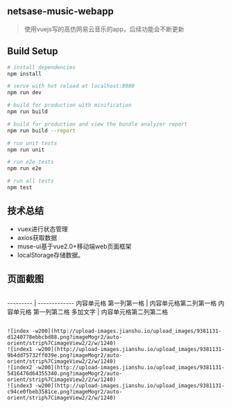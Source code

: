 ## netsase-music-webapp

> 使用vuejs写的高仿网易云音乐的app，后续功能会不断更新

## Build Setup

``` bash
# install dependencies
npm install

# serve with hot reload at localhost:8080
npm run dev

# build for production with minification
npm run build

# build for production and view the bundle analyzer report
npm run build --report

# run unit tests
npm run unit

# run e2e tests
npm run e2e

# run all tests
npm test
```         
     
## 技术总结
* vuex进行状态管理
* axios获取数据
* muse-ui基于vue2.0+移动端web页面框架
* localStorage存储数据。    

## 页面截图

> ```txt
--------- | -------------
内容单元格 第一列第一格 | 内容单元格第二列第一格
内容单元格 第一列第二格 多加文字 | 内容单元格第二列第二格
```

![index -w200](http://upload-images.jianshu.io/upload_images/9381131-d1240778ebbcbd88.png?imageMogr2/auto-orient/strip%7CimageView2/2/w/1240)
![index1 -w200](http://upload-images.jianshu.io/upload_images/9381131-9b4dd75732ff039e.png?imageMogr2/auto-orient/strip%7CimageView2/2/w/1240)
![index2 -w200](http://upload-images.jianshu.io/upload_images/9381131-5416476d64355340.png?imageMogr2/auto-orient/strip%7CimageView2/2/w/1240)
![index3 -w200](http://upload-images.jianshu.io/upload_images/9381131-c94ce0fbeb3581ce.png?imageMogr2/auto-orient/strip%7CimageView2/2/w/1240)



